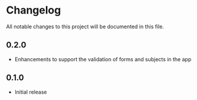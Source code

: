 # Changelog

All notable changes to this project will be documented in this file.

## 0.2.0

- Enhancements to support the validation of forms and subjects in the app

## 0.1.0

- Initial release
